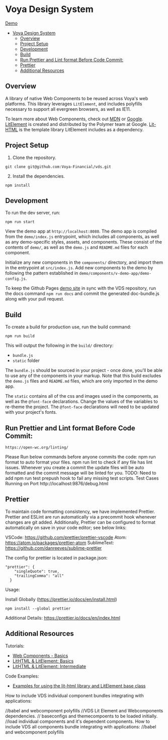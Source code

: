 # Voya Design System

[Demo](https://pages.github.voya.net/Voya/VDS/)

- [Voya Design System](#voya-design-system)
  - [Overview](#overview)
  - [Project Setup](#project-setup)
  - [Development](#development)
  - [Build](#build)
  - [Run Prettier and Lint format Before Code Commit:](#run-prettier-and-lint-format-before-code-commit)
  - [Prettier](#prettier)
  - [Additional Resources](#additional-resources)

## Overview
A library of native Web Components to be reused across Voya's web platforms. This library leverages `LitElement`, and includes polyfills necessary to support all evergreen browsers, as well as IE11.

To learn more about Web Components, check out [MDN](https://developer.mozilla.org/en-US/docs/Web/Web_Components) or [Google](https://developers.google.com/web/fundamentals/web-components/). [LitElement](https://lit-element.polymer-project.org/) is created and distributed by the Polymer team at Google. [Lit-HTML](https://lit-html.polymer-project.org/) is the template library LitElement includes as a dependency. 

## Project Setup

1. Clone the repository.

```
git clone git@github.com:Voya-Financial/vds.git
```

2. Install the dependencies.

```
npm install
```

## Development

To run the dev server, run:

```
npm run start
```

View the demo app at `http://localhost:8080`. The demo app is compiled from the `demo/index.js` entrypoint, which includes all components, as well as any demo-specific styles, assets, and components. These consist of the contents of `demo/`, as well as the `demo.js` and `README.md` files for each component.

Initialize any new components in the `components/` directory, and import them in the entrypoint at `src/index.js`. Add new components to the demo by following the pattern established in `demo/components/v-demo-app/demo-config.js`.

To keep the Github Pages [demo site](https://pages.github.voya.net/Voya/VDS/) in sync with the VDS repository, run the docs command `npm run docs` and commit the generated doc-bundle.js along with your pull request.

## Build

To create a build for production use, run the build command:

```
npm run build
```

This will output the following in the `build/` directory:

- `bundle.js`
- `static` folder

The `bundle.js` should be sourced in your project - once done, you'll be able to use any of the components in your markup. Note that this build excludes the `demo.js` files and `README.md` files, which are only imported in the demo app.

The `static` contains all of the css and images used in the components, as well as the `@font-face` declarations. Change the values of the variables to re-theme the project. The `@font-face` declarations will need to be updated with your project's fonts.

## Run Prettier and Lint format Before Code Commit:
`https://open-wc.org/linting/`

Please Run below commands before anyone commits the code:
npm run format to auto format your files.
npm run lint to check if any file has lint issues.
Whenever you create a commit the update files will be auto formatted and the commit message will be linted for you.
TODO: Need to add npm run test prepush hook to fail any missing test scripts.
Test Cases Running on Port http://localhost:9876/debug.html 

## Prettier

To maintain code formatting consistency, we have implemented Prettier. Prettier and ESLint are run automatically via a precommit hook whenever changes are git added. Additionally, Prettier can be configured to format automatically on save in your code editor; see below links:

VSCode: https://github.com/prettier/prettier-vscode
Atom: https://atom.io/packages/prettier-atom
SublimeText: https://github.com/danreeves/sublime-prettier

The config for prettier is located in package.json:

```
"prettier": {
    "singleQuote": true,
    "trailingComma": "all"
  }
```

Usage:

Install Globally (https://prettier.io/docs/en/install.html)

```
npm install --global prettier
```

Additional Details: https://prettier.io/docs/en/index.html

## Additional Resources
Tutorials:

* [Web Components - Basics](https://open-wc.org/codelabs/basics/web-components.html?index=/codelabs/#0)
* [LitHTML & LitElement: Basics](https://open-wc.org/codelabs/basics/lit-html.html?index=/codelabs/#0)
* [LitHTML & LitElement: Intermediate](https://open-wc.org/codelabs/intermediate/lit-html.html?index=/codelabs/#0)

Code Examples:
* [Examples for using the lit-html library and LitElement base class](https://stackblitz.com/edit/open-wc-lit-demos?file=01-basic%2F01-basic-setup.js)


How to include VDS individual component bundles integrating with applications:
<head>
  <script src="./v-polyfills.js"></script>//babel and webcomponent polyfills
  <script src="./v-vendor.js"></script>//VDS Lit Element and Webcomponents dependencies.
  <script src="./v-theme-component.js"></script> // baseconfigs and themecompoents to be loaded initially.
  <script src="./v-article-infobar-topics.js"></script>//load individual components and it's dependent components.
  <script src="./v-article-infobar.js"></script>
  <script src="./v-article-list-item.js"></script>
  <script src="./v-article-list.js"></script>
  <v-article-list></v-article-list>
</head>
How to include VDS all components bundle integrating with applications:
<head>
  <script src="bundle.js"></script>//babel and webcomponent polyfills
</head>
